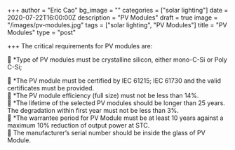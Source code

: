 +++
author = "Eric Cao"
bg_image = ""
categories = ["solar lighting"]
date = 2020-07-22T16:00:00Z
description = "PV Modules"
draft = true
image = "/images/pv-modules.jpg"
tags = ["solar lighting", "PV Modules"]
title = "PV Modules"
type = "post"

+++
The critical requirements for PV modules are:

  
 *Type of PV modules must be crystalline silicon, either mono-C-Si or Poly C-Si;

 *The PV module must be certified by IEC 61215; IEC 61730 and the valid certificates must be provided.  
 *The PV module efficiency (full size) must not be less than 14%.  
 *The lifetime of the selected PV modules should be longer than 25 years. The degradation within first year must not be less than 3%.  
 *The warrantee period for PV Module must be at least 10 years against a maximum 10% reduction of output power at STC.  
 The manufacturer’s serial number should be inside the glass of PV Module.